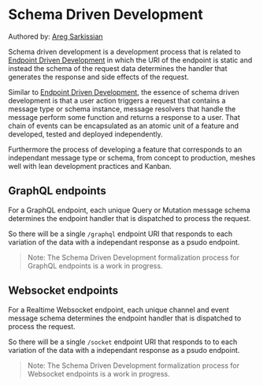 # Schema Driven Development

Authored by: [Areg Sarkissian](https://aregsar.com/about)

Schema driven development is a development process that is related to [Endpoint Driven Development](https://alwaysdeployed.com/endpoint-driven-development) in which the URI of the endpoint is static and instead the schema of the request data determines the handler that generates the response and side effects of the request.

Similar to [Endpoint Driven Development](https://alwaysdeployed.com/endpoint-driven-development), the essence of schema driven development is that a user action triggers a request that contains a message type or schema instance, message resolvers that handle the message perform some function and returns a response to a user. That chain of events can be encapsulated as an atomic unit of a feature and developed, tested and deployed independently.

Furthermore the process of developing a feature that corresponds to an independant message type or schema, from concept to production, meshes well with lean development practices and Kanban.

## GraphQL endpoints

For a GraphQL endpoint, each unique Query or Mutation message schema determines the endpoint handler that is dispatched to process the request.

So there will be a single `/graphql` endpoint URI that responds to each variation of the data with a independant response as a psudo endpoint.

> Note: The Schema Driven Development formalization process for GraphQL endpoints is a work in progress.

## Websocket endpoints

For a Realtime Websocket endpoint, each unique channel and event message schema determines the endpoint handler that is dispatched to process the request.

So there will be a single `/socket` endpoint URI that responds to to each variation of the data with a independant response as a psudo endpoint.

> Note: The Schema Driven Development formalization process for Websocket endpoints is a work in progress.